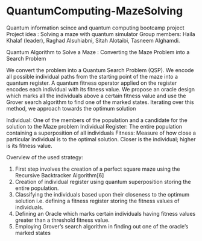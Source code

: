 # QuantumComputing-MazeSolving
Quantum information scince and quantum computing bootcamp project
Project idea : Solving a maze with quantum simulator
Group members:
Haila Khalaf (leader),
Raghad Alsuhiabni,
Sitah Alotaibi,
Tasneem Alghamdi.

Quantum Algorithm to Solve a Maze : Converting the Maze Problem into a Search Problem

We convert the problem into a Quantum Search Problem (QSP). We encode all possible individual paths from the starting point of the maze into a quantum register. A quantum fitness operator applied on the register encodes each individual with its fitness value. We propose an oracle design which marks all the individuals above a certain fitness value and use the Grover search algorithm to find one of the marked states. Iterating over this method, we approach towards the optimum solution

Individual: One of the members of the population and a candidate for the solution to the Maze problem 
Individual Register: The entire population containing a superposition of all individuals 
Fitness: Measure of how close a particular individual is to the optimal solution. Closer is the individual; higher is its fitness value.

Overview of the used strategy:
1. First step involves the creation of a perfect square maze using the Recursive Backtracker Algorithm[6] 
2. Creation of individual register using quantum superposition storing the entire population. 
3. Classifying the individuals based upon their closeness to the optimum solution i.e. defining a fitness register storing the fitness values of individuals. 
4. Defining an Oracle which marks certain individuals having fitness values greater than a threshold fitness value. 
5. Employing Grover’s search algorithm in finding out one of the oracle’s marked states

